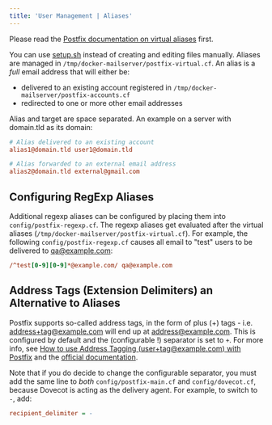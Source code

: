 ```yaml
---
title: 'User Management | Aliases'
---
```


Please read the [Postfix documentation on virtual aliases](http://www.postfix.org/VIRTUAL_README.html#virtual_alias) first.

You can use [setup.sh](https://github.com/docker-mailserver/docker-mailserver/wiki/Setup-docker-mailserver-using-the-script-setup.sh#alias) instead of creating and editing files manually. Aliases are managed in `/tmp/docker-mailserver/postfix-virtual.cf`. An alias is a _full_ email address that will either be:

* delivered to an existing account registered in `/tmp/docker-mailserver/postfix-accounts.cf`
* redirected to one or more other email addresses

Alias and target are space separated. An example on a server with domain.tld as its domain:

``` INI
# Alias delivered to an existing account
alias1@domain.tld user1@domain.tld

# Alias forwarded to an external email address
alias2@domain.tld external@gmail.com
```

## Configuring RegExp Aliases

Additional regexp aliases can be configured by placing them into `config/postfix-regexp.cf`. The regexp aliases get evaluated after the virtual aliases (`/tmp/docker-mailserver/postfix-virtual.cf`). For example, the following `config/postfix-regexp.cf` causes all email to "test" users to be delivered to qa@example.com:

``` INI
/^test[0-9][0-9]*@example.com/ qa@example.com
```

## Address Tags (Extension Delimiters) an Alternative to Aliases

Postfix supports so-called address tags, in the form of plus (+) tags - i.e. address+tag@example.com will end up at address@example.com. This is configured by default and the (configurable !) separator is set to `+`. For more info, see [How to use Address Tagging (user+tag@example.com) with Postfix](https://www.stevejenkins.com/blog/2011/03/how-to-use-address-tagging-usertagexample-com-with-postfix/) and the [official documentation](http://www.postfix.org/postconf.5.html#recipient_delimiter).

Note that if you do decide to change the configurable separator, you must add the same line to *both* `config/postfix-main.cf` and `config/dovecot.cf`, because Dovecot is acting as the delivery agent. For example, to switch to `-`, add:

``` INI
recipient_delimiter = -
```
